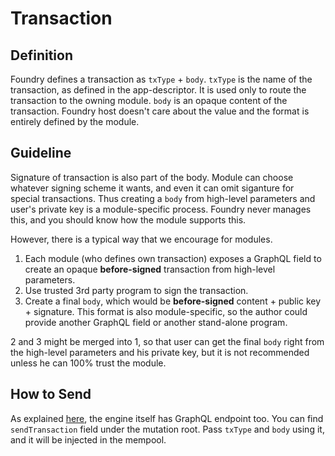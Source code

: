 # Transaction

## Definition

Foundry defines a transaction as `txType` + `body`.
`txType` is the name of the transaction, as defined in the app-descriptor.
It is used only to route the transaction to the owning module.
`body` is an opaque content of the transaction.
Foundry host doesn't care about the value and the format is entirely defined by the module.

## Guideline

Signature of transaction is also part of the body.
Module can choose whatever signing scheme it wants, and even it can omit siganture for special transactions.
Thus creating a `body` from high-level parameters and user's private key is a module-specific process.
Foundry never manages this, and you should know how the module supports this.

However, there is a typical way that we encourage for modules.

1. Each module (who defines own transaction) exposes a GraphQL field to create an opaque **before-signed** transaction from high-level parameters.
2. Use trusted 3rd party program to sign the transaction.
3. Create a final `body`, which would be **before-signed** content + public key + signature.
This format is also module-specific, so the author could provide another GraphQL field or another stand-alone program.

2 and 3 might be merged into 1, so that user can get the final `body` right from the high-level parameters and his private key,
but it is not recommended unless he can 100% trust the module.

## How to Send

As explained [here](GraphQL.md), the engine itself has GraphQL endpoint too.
You can find `sendTransaction` field under the mutation root.
Pass `txType` and `body` using it, and it will be injected in the mempool.
